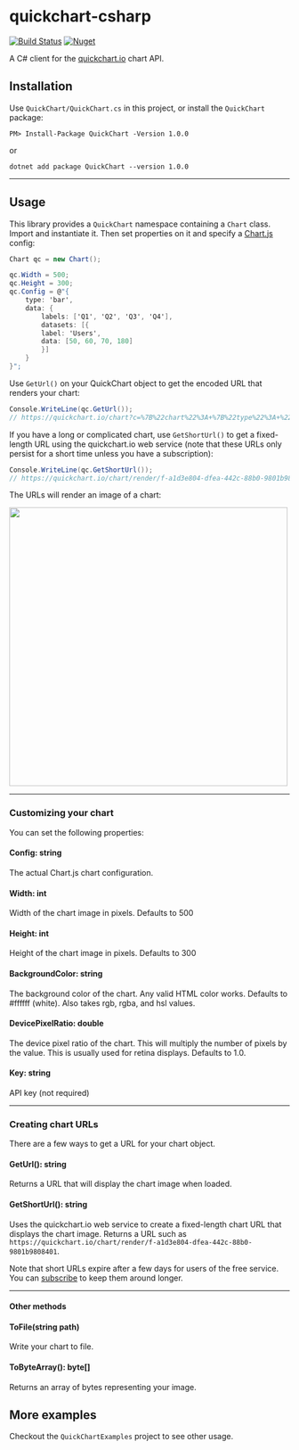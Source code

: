# quickchart-csharp

[![Build Status](https://travis-ci.com/typpo/quickchart-csharp.svg?branch=main)](https://travis-ci.com/typpo/quickchart-csharp)
[![Nuget](http://img.shields.io/nuget/v/QuickChart.svg?style=flat)](https://www.nuget.org/packages/QuickChart)

A C# client for the [quickchart.io](https://quickchart.io/) chart API.

## Installation

Use `QuickChart/QuickChart.cs` in this project, or install the `QuickChart` package:

```
PM> Install-Package QuickChart -Version 1.0.0
```
or
```
dotnet add package QuickChart --version 1.0.0
```
---
## Usage

This library provides a `QuickChart` namespace containing a `Chart` class.  Import and instantiate it.  Then set properties on it and specify a [Chart.js](https://chartjs.org) config:

```csharp
Chart qc = new Chart();

qc.Width = 500;
qc.Height = 300;
qc.Config = @"{
    type: 'bar',
    data: {
        labels: ['Q1', 'Q2', 'Q3', 'Q4'],
        datasets: [{
        label: 'Users',
        data: [50, 60, 70, 180]
        }]
    }
}";
```

Use `GetUrl()` on your QuickChart object to get the encoded URL that renders your chart:

```csharp
Console.WriteLine(qc.GetUrl());
// https://quickchart.io/chart?c=%7B%22chart%22%3A+%7B%22type%22%3A+%22bar%22%2C+%22data%22%3A+%7B%22labels%22%3A+%5B%22Hello+world%22%2C+%22Test%22%5D%2C+%22datasets%22%3A+%5B%7B%22label%22%3A+%22Foo%22%2C+%22data%22%3A+%5B1%2C+2%5D%7D%5D%7D%7D%7D&w=600&h=300&bkg=%23ffffff&devicePixelRatio=2.0&f=png
```

If you have a long or complicated chart, use `GetShortUrl()` to get a fixed-length URL using the quickchart.io web service (note that these URLs only persist for a short time unless you have a subscription):

```csharp
Console.WriteLine(qc.GetShortUrl());
// https://quickchart.io/chart/render/f-a1d3e804-dfea-442c-88b0-9801b9808401
```

The URLs will render an image of a chart:

<img src="https://quickchart.io/chart?c=%7B%22type%22%3A+%22bar%22%2C+%22data%22%3A+%7B%22labels%22%3A+%5B%22Hello+world%22%2C+%22Test%22%5D%2C+%22datasets%22%3A+%5B%7B%22label%22%3A+%22Foo%22%2C+%22data%22%3A+%5B1%2C+2%5D%7D%5D%7D%7D&w=600&h=300&bkg=%23ffffff&devicePixelRatio=2.0&f=png" width="500" />

---

### Customizing your chart

You can set the following properties:

#### Config: string
The actual Chart.js chart configuration.

#### Width: int
Width of the chart image in pixels.  Defaults to 500

#### Height: int
Height of the chart image  in pixels.  Defaults to 300

#### BackgroundColor: string
The background color of the chart. Any valid HTML color works. Defaults to #ffffff (white). Also takes rgb, rgba, and hsl values.

#### DevicePixelRatio: double
The device pixel ratio of the chart. This will multiply the number of pixels by the value. This is usually used for retina displays. Defaults to 1.0.

#### Key: string
API key (not required)

---

### Creating chart URLs

There are a few ways to get a URL for your chart object.

#### GetUrl(): string

Returns a URL that will display the chart image when loaded.

#### GetShortUrl(): string

Uses the quickchart.io web service to create a fixed-length chart URL that displays the chart image.  Returns a URL such as `https://quickchart.io/chart/render/f-a1d3e804-dfea-442c-88b0-9801b9808401`.

Note that short URLs expire after a few days for users of the free service.  You can [subscribe](https://quickchart.io/pricing/) to keep them around longer.

---

#### Other methods

#### ToFile(string path)

Write your chart to file.

#### ToByteArray(): byte[]

Returns an array of bytes representing your image.

## More examples

Checkout the `QuickChartExamples` project to see other usage.
